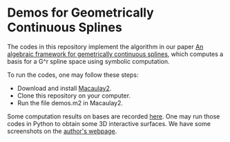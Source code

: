 # Demos for Geometrically Continuous Splines
The codes in this repository implement the algorithm in our paper [An algebraic framework for gemetrically continuous splines](https://arxiv.org/abs/2305.09096), which computes a basis for a G^r spline space using symbolic computation.

To run the codes, one may follow these steps:
* Download and install [Macaulay2](https://macaulay2.com/).
* Clone this repository on your computer.
* Run the file demos.m2 in Macaulay2.

Some computation results on bases are recorded [here](GCdemos/Python_files). 
One may run those codes in Python to obtain some 3D interactive surfaces. 
We have some screenshots on the [author's webpage](https://sites.google.com/view/beihuiyuan/home/demos).
